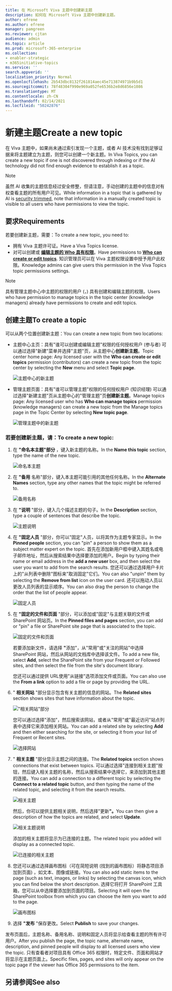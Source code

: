 ```yaml
---
title: 在 Microsoft Viva 主题中创建新主题
description: 如何在 Microsoft Viva 主题中创建新主题。
author: efrene
ms.author: efrene
manager: pamgreen
ms.reviewer: cjtan
audience: admin
ms.topic: article
ms.prod: microsoft-365-enterprise
ms.collection:
- enabler-strategic
- m365initiative-topics
ms.service: ''
search.appverid: ''
localization_priority: Normal
ms.openlocfilehash: 2b543dbc8132f261814aec45e713874971b9b5d1
ms.sourcegitcommit: 78f48304f990e969a052fe6536b2e8d6856e1086
ms.translationtype: MT
ms.contentlocale: zh-CN
ms.lasthandoff: 02/14/2021
ms.locfileid: "50242876"
---
```

# <a name="create-a-new-topic"></a><span data-ttu-id="aafb5-103">新建主题</span><span class="sxs-lookup"><span data-stu-id="aafb5-103">Create a new topic</span></span> 

<span data-ttu-id="aafb5-104">在 Viva 主题中，如果尚未通过索引发现一个主题，或者 AI 技术没有找到足够证据来将主题建立为主题，则您可以创建一个新主题。</span><span class="sxs-lookup"><span data-stu-id="aafb5-104">In Viva Topics, you can create a new topic if one is not discovered through indexing or if the AI technology did not find enough evidence to establish it as a topic.</span></span>

> [!Note] 
> <span data-ttu-id="aafb5-105">虽然 AI 收集的主题信息经过安全修整，[](topic-experiences-security-trimming.md)但请注意，手动创建的主题中的信息对有权查看主题的所有用户可见。</span><span class="sxs-lookup"><span data-stu-id="aafb5-105">While information in a topic that is gathered by AI is [security trimmed](topic-experiences-security-trimming.md), note that information in a manually created topic is visible to all users who have permissions to view the topic.</span></span> 


## <a name="requirements"></a><span data-ttu-id="aafb5-106">要求</span><span class="sxs-lookup"><span data-stu-id="aafb5-106">Requirements</span></span>

<span data-ttu-id="aafb5-107">若要创建新主题，需要：</span><span class="sxs-lookup"><span data-stu-id="aafb5-107">To create a new topic, you need to:</span></span>
- <span data-ttu-id="aafb5-108">拥有 Viva 主题许可证。</span><span class="sxs-lookup"><span data-stu-id="aafb5-108">Have a Viva Topics license.</span></span>
- <span data-ttu-id="aafb5-109">对可以创建或 [**编辑主题的 Who 具有权限**](https://docs.microsoft.com/microsoft-365/knowledge/topic-experiences-user-permissions)。</span><span class="sxs-lookup"><span data-stu-id="aafb5-109">Have permissions to [**Who can create or edit topics**](https://docs.microsoft.com/microsoft-365/knowledge/topic-experiences-user-permissions).</span></span> <span data-ttu-id="aafb5-110">知识管理员可以在 Viva 主题权限设置中授予用户此权限。</span><span class="sxs-lookup"><span data-stu-id="aafb5-110">Knowledge admins can give users this permission in the Viva Topics topic permissions settings.</span></span> 

> [!Note] 
> <span data-ttu-id="aafb5-111">具有管理主题中心中主题的权限的用户 (，) 具有创建和编辑主题的权限。</span><span class="sxs-lookup"><span data-stu-id="aafb5-111">Users who have permission to manage topics in the topic center (knowledge managers) already have permissions to create and edit topics.</span></span>

## <a name="to-create-a-topic"></a><span data-ttu-id="aafb5-112">创建主题</span><span class="sxs-lookup"><span data-stu-id="aafb5-112">To create a topic</span></span>

<span data-ttu-id="aafb5-113">可以从两个位置创建新主题：</span><span class="sxs-lookup"><span data-stu-id="aafb5-113">You can create a new topic from two locations:</span></span>

- <span data-ttu-id="aafb5-114">主题中心主页：具有"谁可以创建或编辑主题"权限的任何授权用户 (参与者) 可以通过选择"新建"菜单并选择"主题"页，从主题中心<b>创建新</b><b>主题</b>。</span><span class="sxs-lookup"><span data-stu-id="aafb5-114">Topic center home page: Any licensed user with the **Who can create or edit topics** permission (contributors) can create a new topic from the topic center by selecting the <b>New</b> menu and select <b>Topic page</b>.</span></span></br> 

    ![主题中心的新主题](../media/knowledge-management/new-topic.png) </br> 

- <span data-ttu-id="aafb5-116">管理主题页面：具有"谁可以管理主题"权限的任何授权用户 (知识经理) 可以通过选择"新建主题"页从主题中心的"管理主题"页<b>创建新主题</b>。</span><span class="sxs-lookup"><span data-stu-id="aafb5-116">Manage topics page:  Any licensed user who has **Who can manage topics** permission (knowledge managers) can create a new topic from the Manage topics page in the Topic Center by selecting <b>New topic page</b>.</span></span></br> 

    ![管理主题中的新主题](../media/knowledge-management/new-topic-topic-center.png) </br> 

### <a name="to-create-a-new-topic"></a><span data-ttu-id="aafb5-118">若要创建新主题，请：</span><span class="sxs-lookup"><span data-stu-id="aafb5-118">To create a new topic:</span></span>

1. <span data-ttu-id="aafb5-119">在 **"命名本主题"部分** ，键入新主题的名称。</span><span class="sxs-lookup"><span data-stu-id="aafb5-119">In the **Name this topic** section, type the name of the new topic.</span></span>

    ![命名本主题](../media/knowledge-management/k-new-topic-page.png) </br> 


2. <span data-ttu-id="aafb5-121">在 <b>"备用</b> 名称"部分，键入本主题可能引用的其他任何名称。</span><span class="sxs-lookup"><span data-stu-id="aafb5-121">In the <b>Alternate Names</b> section, type any other names that the topic might be referred to.</span></span> 

    ![备用名称](../media/knowledge-management/alt-names.png) </br> 
3. <span data-ttu-id="aafb5-123">在 <b>"说明</b> "部分，键入几个描述主题的句子。</span><span class="sxs-lookup"><span data-stu-id="aafb5-123">In the <b>Description</b> section, type a couple of sentences that describe the topic.</span></span> 

    ![主题说明](../media/knowledge-management/description.png)</br>

4. <span data-ttu-id="aafb5-125">在 <b>"固定人员</b> "部分，你可以"固定"人员，以将其作为主题专家显示。</span><span class="sxs-lookup"><span data-stu-id="aafb5-125">In the <b>Pinned people</b> section, you can "pin" a person to show them as a subject matter expert on the topic.</span></span> <span data-ttu-id="aafb5-126">首先在添加新用户框中键入其姓名或电子邮件地址，<b></b>然后从搜索结果中选择要添加的用户。</span><span class="sxs-lookup"><span data-stu-id="aafb5-126">Begin by typing their name or email address in the <b>add a new user</b> box, and then select the user you want to add from the search results.</span></span> <span data-ttu-id="aafb5-127">您还可以通过选择用户卡片上的"从列表中删除"<b></b>图标来"取消固定"它们。</span><span class="sxs-lookup"><span data-stu-id="aafb5-127">You can also "unpin" them by selecting the <b>Remove from list</b> icon on the user card.</span></span> <span data-ttu-id="aafb5-128">还可以拖动人员以更改人员列表的显示顺序。</span><span class="sxs-lookup"><span data-stu-id="aafb5-128">You can also drag the person to change the order that the list of people appear.</span></span>
 
    ![固定人员](../media/knowledge-management/pinned-people.png)</br>


5. <span data-ttu-id="aafb5-130">在 <b>"固定的文件和页面</b> "部分，可以添加或"固定"与主题关联的文件或 SharePoint 网站页。</span><span class="sxs-lookup"><span data-stu-id="aafb5-130">In the <b>Pinned files and pages</b> section, you can add or "pin" a file or SharePoint site page that is associated to the topic.</span></span>

   ![固定的文件和页面](../media/knowledge-management/pinned-files-and-pages.png)</br>
 
    <span data-ttu-id="aafb5-132">若要添加新文件，请选择 <b>"</b>添加"，从"常用"或"关注的网站"中选择 SharePoint 网站，然后从网站的文档库中选择该文件。</span><span class="sxs-lookup"><span data-stu-id="aafb5-132">To add a new file, select <b>Add</b>, select the SharePoint site from your Frequent or Followed sites, and then select the file from the site's document library.</span></span>

    <span data-ttu-id="aafb5-133">您还可以通过提供 URL<b></b>使用"从链接"选项添加文件或页面。</span><span class="sxs-lookup"><span data-stu-id="aafb5-133">You can also use the <b>From a link</b> option to add a file or page by providing the URL.</span></span> 


6.  <span data-ttu-id="aafb5-134">" <b>相关网站</b> "部分显示包含有关主题的信息的网站。</span><span class="sxs-lookup"><span data-stu-id="aafb5-134">The <b>Related sites</b> section shows sites that have information about the topic.</span></span> 

    !["相关网站"部分](../media/knowledge-management/related-sites.png)</br>

    <span data-ttu-id="aafb5-136">您可以通过选择"添加"，然后搜索<b></b>该网站，或者从"常用"或"最近访问"站点列表中选择它来添加相关网站。</span><span class="sxs-lookup"><span data-stu-id="aafb5-136">You can add a related site by selecting <b>Add</b> and then either searching for the site, or selecting it from your list of Frequent or Recent sites.</span></span></br>
    
    ![选择网站](../media/knowledge-management/sites.png)</br>

7. <span data-ttu-id="aafb5-138">" <b>相关主题</b> "部分显示主题之间的连接。</span><span class="sxs-lookup"><span data-stu-id="aafb5-138">The <b>Related topics</b> section shows connections that exist between topics.</span></span> <span data-ttu-id="aafb5-139">可以通过选择"连接到相关主题"按钮，然后键入相关<b></b>主题的名称，然后从搜索结果中选择它，来添加到其他主题的连接。</span><span class="sxs-lookup"><span data-stu-id="aafb5-139">You can add a connection to a different topic by selecting the <b>Connect to a related topic</b> button, and then typing the name of the related topic, and selecting it from the search results.</span></span> 

   ![相关主题](../media/knowledge-management/related-topic.png)</br>  

    <span data-ttu-id="aafb5-141">然后，你可以提供主题相关说明，然后选择"更新<b>"。</b></span><span class="sxs-lookup"><span data-stu-id="aafb5-141">You can then give a description of how the topics are related, and select <b>Update</b>.</span></span></br>

   ![相关主题说明](../media/knowledge-management/related-topics-update.png)</br> 

   <span data-ttu-id="aafb5-143">添加的相关主题将显示为已连接的主题。</span><span class="sxs-lookup"><span data-stu-id="aafb5-143">The related topic you added will display as a connected topic.</span></span>

   ![已连接的相关主题](../media/knowledge-management/related-topics-final.png)</br> 


8. <span data-ttu-id="aafb5-145">您还可以通过选择画布图标（可在简短说明 (找到的画布图标）将静态项目添加到页面) ，如文本、图像或链接。</span><span class="sxs-lookup"><span data-stu-id="aafb5-145">You can also add static items to the page (such as text, images, or links) by selecting the canvas icon, which you can find below the short description.</span></span> <span data-ttu-id="aafb5-146">选择它将打开 SharePoint 工具箱，您可以从中选择要添加到页面的项目。</span><span class="sxs-lookup"><span data-stu-id="aafb5-146">Selecting it will open the SharePoint toolbox from which you can choose the item you want to add to the page.</span></span>

   ![画布图标](../media/knowledge-management/webpart-library.png)</br> 


9. <span data-ttu-id="aafb5-148">选择 **"发布** "保存更改。</span><span class="sxs-lookup"><span data-stu-id="aafb5-148">Select **Publish** to save your changes.</span></span> 

<span data-ttu-id="aafb5-149">发布页面后，主题名称、备用名称、说明和固定人员将显示给查看主题的所有许可用户。</span><span class="sxs-lookup"><span data-stu-id="aafb5-149">After you publish the page, the topic name, alternate name, description, and pinned people will display to all licensed users who view the topic.</span></span> <span data-ttu-id="aafb5-150">只有查看者对项目具有 Office 365 权限时，特定文件、页面和网站才将显示在主题页面上。</span><span class="sxs-lookup"><span data-stu-id="aafb5-150">Specific files, pages, and sites will only appear on the topic page if the viewer has Office 365 permissions to the item.</span></span> 



## <a name="see-also"></a><span data-ttu-id="aafb5-151">另请参阅</span><span class="sxs-lookup"><span data-stu-id="aafb5-151">See also</span></span>



  






